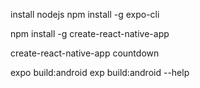 install nodejs
npm install -g expo-cli

npm install -g create-react-native-app

create-react-native-app countdown

expo build:android
exp build:android --help